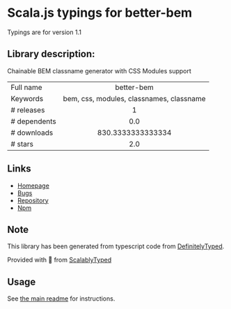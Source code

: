 
# Scala.js typings for better-bem

Typings are for version 1.1

## Library description:
Chainable BEM classname generator with CSS Modules support

|                    |                 |
| ------------------ | :-------------: |
| Full name          | better-bem |
| Keywords           | bem, css, modules, classnames, classname |
| # releases         | 1 |
| # dependents       | 0.0 |
| # downloads        | 830.3333333333334 |
| # stars            | 2.0 |

## Links
- [Homepage](https://github.com/LuudJacobs/better-bem#readme)
- [Bugs](https://github.com/LuudJacobs/better-bem/issues)
- [Repository](https://github.com/LuudJacobs/better-bem)
- [Npm](https://www.npmjs.com/package/better-bem)
    


## Note
This library has been generated from typescript code from [DefinitelyTyped](https://definitelytyped.org).

Provided with :purple_heart: from [ScalablyTyped](https://github.com/oyvindberg/ScalablyTyped)

## Usage
See [the main readme](../../readme.md) for instructions.


